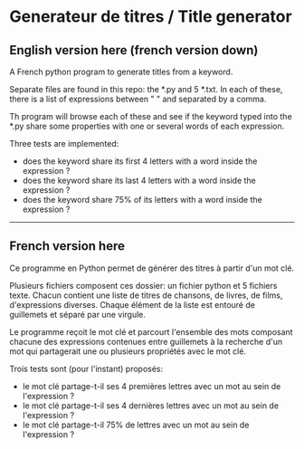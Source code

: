 Generateur de titres / Title generator
===================
## English version here (french version down)

A French python program to generate titles from a keyword.

Separate files are found in this repo: the *.py and 5 *.txt. In each of these, there is a list of expressions between " " and separated by a comma. 

Th program will browse each of these and see if the keyword typed into the *.py share some properties with one or several words of each expression.

Three tests are implemented: 
- does the keyword share its first 4 letters with a word inside the expression ?
- does the keyword share its last 4 letters with a word inside the expression ?
- does the keyword share 75% of its letters with a word inside the expression ?

***
## French version here

Ce programme en Python permet de générer des titres à partir d'un mot clé.

Plusieurs fichiers composent ces dossier: un fichier python et 5 fichiers texte. Chacun contient une liste de titres de chansons, de livres, de films, d'expressions diverses. Chaque élément de la liste est entouré de guillemets et séparé par une virgule.

Le programme reçoit le mot clé et parcourt l'ensemble des mots composant chacune des expressions contenues entre guillemets à la recherche d'un mot qui partagerait une ou plusieurs propriétés avec le mot clé.

Trois tests sont (pour l'instant) proposés:
- le mot clé partage-t-il ses 4 premières lettres avec un mot au sein de l'expression ?
- le mot clé partage-t-il ses 4 dernières lettres avec un mot au sein de l'expression ?
- le mot clé partage-t-il 75% de lettres avec un mot au sein de l'expression ?
